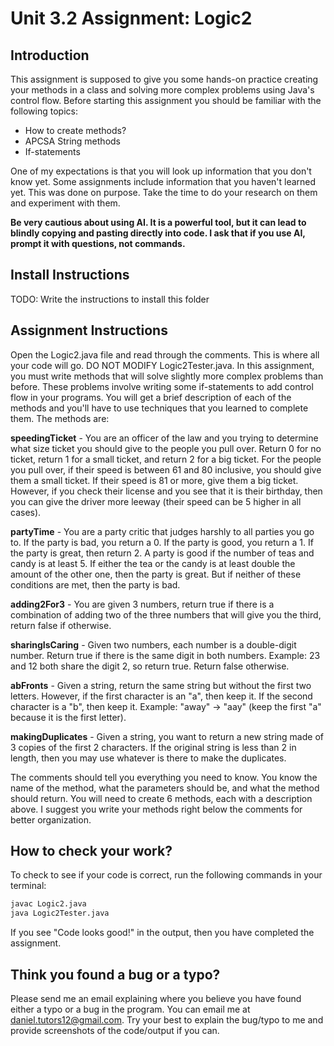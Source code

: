 # Unit 3.2 Assignment: Logic2

## Introduction

This assignment is supposed to give you some hands-on practice creating your methods in a class and solving more complex problems using Java's control flow. Before starting this assignment you should be familiar with the following topics:
- How to create methods?
- APCSA String methods
- If-statements

One of my expectations is that you will look up information that you don't know yet. Some assignments include information that you haven't learned yet. This was done on purpose. Take the time to do your research on them and experiment with them.

**Be very cautious about using AI. It is a powerful tool, but it can lead to blindly copying and pasting directly into code. I ask that if you use AI, prompt it with questions, not commands.**

## Install Instructions

TODO: Write the instructions to install this folder

## Assignment Instructions

Open the Logic2.java file and read through the comments. This is where all your code will go. DO NOT MODIFY Logic2Tester.java. In this assignment, you must write methods that will solve slightly more complex problems than before. These problems involve writing some if-statements to add control flow in your programs. You will get a brief description of each of the methods and you'll have to use techniques that you learned to complete them. The methods are:

**speedingTicket** - You are an officer of the law and you trying to determine what size ticket you should give to the people you pull over. Return 0 for no ticket, return 1 for a small ticket, and return 2 for a big ticket. For the people you pull over, if their speed is between 61 and 80 inclusive, you should give them a small ticket. If their speed is 81 or more, give them a big ticket. However, if you check their license and you see that it is their birthday, then you can give the driver more leeway (their speed can be 5 higher in all cases).

**partyTime** - You are a party critic that judges harshly to all parties you go to. If the party is bad, you return a 0. If the party is good, you return a 1. If the party is great, then return 2. A party is good if the number of teas and candy is at least 5. If either the tea or the candy is at least double the amount of the other one, then the party is great. But if neither of these conditions are met, then the party is bad.

**adding2For3** - You are given 3 numbers, return true if there is a combination of adding two of the three numbers that will give you the third, return false if otherwise.

**sharingIsCaring** - Given two numbers, each number is a double-digit number. Return true if there is the same digit in both numbers. Example: 23 and 12 both share the digit 2, so return true. Return false otherwise.

**abFronts** - Given a string, return the same string but without the first two letters. However, if the first character is an "a", then keep it. If the second character is a "b", then keep it. Example: "away" -> "aay" (keep the first "a" because it is the first letter).

**makingDuplicates** - Given a string, you want to return a new string made of 3 copies of the first 2 characters. If the original string is less than 2 in length, then you may use whatever is there to make the duplicates.

The comments should tell you everything you need to know. You know the name of the method, what the parameters should be, and what the method should return. You will need to create 6 methods, each with a description above. I suggest you write your methods right below the comments for better organization.

## How to check your work?

To check to see if your code is correct, run the following commands in your terminal:

```bash
javac Logic2.java
java Logic2Tester.java
```

If you see "Code looks good!" in the output, then you have completed the assignment.

## Think you found a bug or a typo?

Please send me an email explaining where you believe you have found either a typo or a bug in the program. You can email me at daniel.tutors12@gmail.com. Try your best to explain the bug/typo to me and provide screenshots of the code/output if you can.
